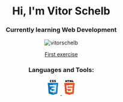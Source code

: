 <h1 align="center">Hi, I'm Vitor Schelb</h1>
<h3 align="center">Currently learning Web Development</h3>

<p align="center"> <img src="https://komarev.com/ghpvc/?username=vitorschelb&label=Profile%20views&color=0e75b6&style=flat" alt="vitorschelb" /> </p>
<p align="left">
</p>

<p align="center"> <a href="https://vitorschelb.github.io/html-css/desafios/d010corrigido/index.html"> First exercise </a>

<h3 align="center">Languages and Tools:</h3>
<p align="center"> <a href="https://www.w3schools.com/css/" target="_blank" rel="noreferrer"> <img src="https://raw.githubusercontent.com/devicons/devicon/master/icons/css3/css3-original-wordmark.svg" alt="css3" width="40" height="40"/> </a> <a href="https://www.w3.org/html/" target="_blank" rel="noreferrer"> <img src="https://raw.githubusercontent.com/devicons/devicon/master/icons/html5/html5-original-wordmark.svg" alt="html5" width="40" height="40"/> </a> </p>
